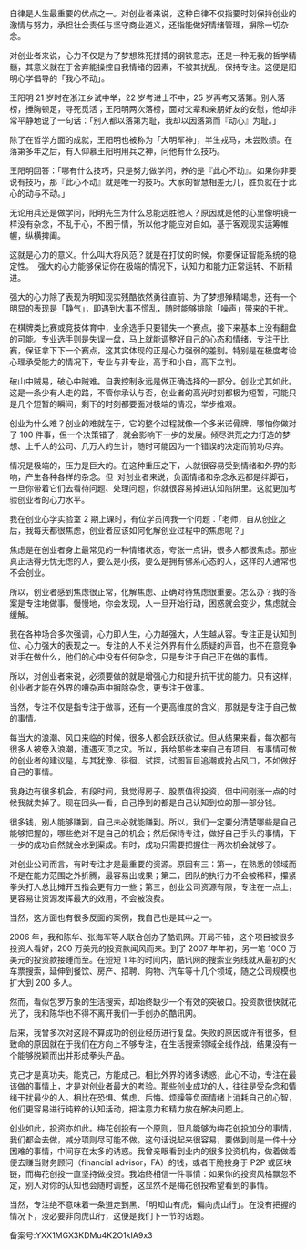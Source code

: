 自律是人生最重要的优点之一。对创业者来说，这种自律不仅指要时刻保持创业的激情与努力，承担社会责任与坚守商业道义，还指能做好情绪管理，摒除一切杂念。 

对创业者来说，心力不仅是为了梦想殊死拼搏的钢铁意志，还是一种无我的哲学精髓，其意义就在于舍弃能操控自我情绪的因素，不被其扰乱，保持专注。这便是阳明心学倡导的「我心不动」。 

王阳明 21 岁时在浙江乡试中举，22 岁考进士不中，25 岁再考又落第。别人落榜，捶胸顿足，寻死觅活；王阳明两次落榜，面对父辈和亲朋好友的安慰，他却非常平静地说了一句话：「别人都以落第为耻，我却以因落第而『动心』为耻。」 

除了在哲学方面的成就，王阳明也被称为「大明军神」，半生戎马，未尝败绩。在落第多年之后，有人仰慕王阳明用兵之神，问他有什么技巧。 

王阳明回答：「哪有什么技巧，只是努力做学问，养的是『此心不动』。如果你非要说有技巧，那『此心不动』就是唯一的技巧。大家的智慧相差无几，胜负就在于此心的动与不动。」 

无论用兵还是做学问，阳明先生为什么总能远胜他人？原因就是他的心里像明镜一样没有杂念，不乱于心，不困于情，所以他才能应对自如，基于客观现实运筹帷幄，纵横捭阖。 

这就是心力的意义。什么叫大将风范？就是在打仗的时候，你要保证智能系统的稳定性。  强大的心力能够保证你在极端的情况下，认知力和能力正常运转、不断精进。  

强大的心力除了表现为明知现实残酷依然勇往直前、为了梦想殚精竭虑，还有一个明显的表现是「静气」，即遇到大事不慌乱，随时能够排除「噪声」带来的干扰。 

在棋牌类比赛或竞技体育中，业余选手只要错失一个赛点，接下来基本上没有翻盘的可能。专业选手则是失误一盘，马上就能调整好自己的心态和情绪，专注于比赛，保证拿下下一个赛点，这其实体现的正是心力强弱的差别。特别是在极度考验心理承受能力的情况下，专业与非专业，高手和小白，高下立判。 

破山中贼易，破心中贼难。自我控制永远是做正确选择的一部分。创业尤其如此。这是一条少有人走的路，不管你承认与否，创业者的高光时刻都极为短暂，可能只是几个短暂的瞬间，剩下的时刻都要面对极端的情况，举步维艰。 

创业为什么难？创业的难就在于，它的整个过程就像一个多米诺骨牌，哪怕你做对了 100 件事，但一个决策错了，就会影响下一步的发展。倾尽洪荒之力打造的梦想、上千人的公司、几万人的生计，随时可能因为一个错误的决定而前功尽弃。 

情况是极端的，压力是巨大的。在这种重压之下，人就很容易受到情绪和外界的影响，产生各种各样的杂念。但  对创业者来说，负面情绪和杂念永远都是绊脚石，一旦你带着它们去看待问题、处理问题，你就很容易掉进认知陷阱里。这就更加考验创业者的心力水平。  

我在创业心学实验室 2 期上课时，有位学员问我一个问题：「老师，自从创业之后，我每天都很焦虑，创业者应该如何化解创业过程中的焦虑呢？」 

焦虑是在创业者身上最常见的一种情绪状态，夸张一点讲，很多人都很焦虑。那些真正活得无忧无虑的人，要么是小孩，要么是拥有佛系心态的人，这样的人通常也不会创业。 

所以，创业者感到焦虑很正常，化解焦虑、正确对待焦虑很重要。怎么办？我的答案是专注地做事。慢慢地，你会发现，人一旦开始行动，困惑就会变少，焦虑就会缓解。 

我在各种场合多次强调，心力即人生，心力越强大，人生越从容。专注正是认知到位、心力强大的表现之一。专注的人不关注外界有什么质疑的声音，也不在意竞争对手在做什么，他们的心中没有任何杂念，只是专注于自己正在做的事情。 

所以，对创业者来说，必须要做的就是增强心力和提升抗干扰的能力。只有这样，创业者才能在外界的嘈杂声中摒除杂念，更专注于做事。 

当然，专注不仅是指专注于做事，还有一个更高维度的含义，那就是专注于自己做的事情。 

每当大的浪潮、风口来临的时候，很多人都会跃跃欲试。但从结果来看，每次都有很多人被卷入浪潮，遭遇灭顶之灾。所以，我给那些本来自己有项目、有事情可做的创业者的建议是，与其犹豫、徘徊、试探，试图盲目追潮或抢占风口，不如做好自己的事情。 

我身边有很多机会，有段时间，我觉得房子、股票值得投资，但中间刚涨一点的时候我就卖掉了。现在回头一看，自己挣到的都是自己认知到位的那一部分钱。 

很多钱，别人能够赚到，自己未必就能赚到。所以，我们一定要分清楚哪些是自己能够把握的，哪些绝对不是自己的机会；然后保持专注，做好自己手头的事情，下一步的成功自然就会水到渠成。有时，成功只需要把握住一两次机会就够了。 

对创业公司而言，有时专注才是最重要的资源。原因有三：第一，在熟悉的领域而不是在能力范围之外折腾，最容易出成果；第二，团队的执行力不会被稀释，攥紧拳头打人总比摊开五指会更有力一些；第三，创业公司资源有限，专注在一点上，更容易让资源发挥最大的效用，不会被浪费。 

当然，这方面也有很多反面的案例，我自己也是其中之一。 

2006 年，我和陈华、张海军等人联合创办了酷讯网。开局不错，这个项目被很多投资人看好，200 万美元的投资款闻风而来。到了 2007 年年初，另一笔 1000 万美元的投资款接踵而至。在短短 1 年的时间内，酷讯网的搜索业务线就从最初的火车票搜索，延伸到餐饮、房产、招聘、购物、汽车等十几个领域，随之公司规模也扩大到 200 多人。 

然而，看似包罗万象的生活搜索，却始终缺少一个有效的突破口。投资款很快就花光了，我和陈华也不得不离开我们一手创办的酷讯网。 

后来，我曾多次对这段不算成功的创业经历进行复盘。失败的原因或许有很多，但致命的原因就在于我们在方向上不够专注，在生活搜索领域全线作战，结果没有一个能够脱颖而出并形成拳头产品。 

克己才是真功夫。能克己，方能成己。相比外界的诸多诱惑，此心不动，专注在最该做的事情上，才是对创业者最大的考验。那些创业成功的人，往往是受杂念和情绪干扰最少的人。相比在恐惧、焦虑、后悔、烦躁等负面情绪上消耗自己的心智，他们更容易进行纯粹的认知活动，把注意力和精力放在解决问题上。 

创业如此，投资亦如此。梅花创投有一个原则，但凡能够为梅花创投加分的事情，我们都会去做，减分项则尽可能不做。这句话说起来很容易，要做到则是一件十分困难的事情，中间存在太多的诱惑。我曾亲眼看到业内的很多投资机构，做着做着便去赚当财务顾问（financial advisor，FA）的钱，或者干脆投身于 P2P 或区块链，而梅花创投一直坚持做投资。我始终相信一件事情：如果你的投资风格飘忽不定，别人对你的认知也会随时调整，这显然不是梅花创投希望看到的事情。 

当然，专注绝不意味着一条道走到黑、「明知山有虎，偏向虎山行」。在没有把握的情况下，没必要非向虎山行，这便是我们下一节的话题。 

备案号:YXX1MGX3KDMu4K2O1kIA9x3